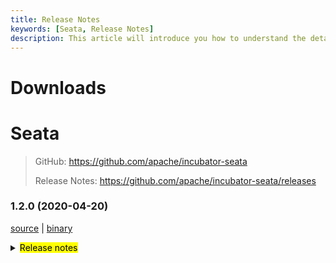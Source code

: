 ```yaml
---
title: Release Notes
keywords: [Seata, Release Notes]
description: This article will introduce you how to understand the details of each version and upgrade matters needing attention.
---
```



# Downloads

# Seata

> GitHub: https://github.com/apache/incubator-seata
>
> Release Notes: https://github.com/apache/incubator-seata/releases

### 1.2.0 (2020-04-20)

 [source](https://github.com/apache/incubator-seata/archive/v1.2.0.zip) |
 [binary](https://github.com/apache/incubator-seata/releases/download/v1.2.0/seata-server-1.2.0.zip) 
<details>
  <summary><mark>Release notes</mark></summary>
  
  ### Seata 1.2.0

  Seata 1.2.0 Released.

  Seata is an easy-to-use, high-performance, open source distributed transaction solution.

  The version is updated as follows:
  
  ### feature：
  - [[#2381](https://github.com/apache/incubator-seata/pull/2381)] support XA transaction mode
  - [[#2206](https://github.com/apache/incubator-seata/pull/2206)] support REQUIRED、REQUIRES_NEW、SUPPORTS and NOT_SUPPORTED transaction propagation
  - [[#2112](https://github.com/apache/incubator-seata/pull/2112)] support batch update and delete with multiple sql
  - [[#2275](https://github.com/apache/incubator-seata/pull/2275)] support hsf on TCC transaction mode
  - [[#2108](https://github.com/apache/incubator-seata/pull/2108)] support zip bzip2 7z compressor
  - [[#2328](https://github.com/apache/incubator-seata/pull/2328)] support for isolated loading of mysql 5.x and 8.x jdbc drivers classes                                                                                     
  - [[#2367](https://github.com/apache/incubator-seata/pull/2367)] add permission configuration support for Nacos 1.2
  - [[#2359](https://github.com/apache/incubator-seata/pull/2359)] support propagation.never, propagation.mandatory and transaction suspend and resume api
  - [[#2418](https://github.com/apache/incubator-seata/pull/2418)] support fst serialization
  - [[#2135](https://github.com/apache/incubator-seata/pull/2135)] support SPI scope
  - [[#2370](https://github.com/apache/incubator-seata/pull/2370)] support failureHandler implement can be read from the container
  - [[#2481](https://github.com/apache/incubator-seata/pull/2481)] support the max wait configuration for db
  - [[#2379](https://github.com/apache/incubator-seata/pull/2379)] support custom service name when registering with Nacos
  - [[#2308](https://github.com/apache/incubator-seata/pull/2308)] add switch to control whether to register branch on Saga transaction mode
  - [[#2301](https://github.com/apache/incubator-seata/pull/2301)] support default expr and nextval for postgresql
  
  
  ### bugfix：
  - [[#2575](https://github.com/apache/incubator-seata/pull/2575)] fix executeBatch can not get targetSql in Statement mode 
  - [[#2283](https://github.com/apache/incubator-seata/pull/2283)] fix oracle get tableMeta fail
  - [[#2312](https://github.com/apache/incubator-seata/pull/2312)] fix the judgement of configuration condition
  - [[#2309](https://github.com/apache/incubator-seata/pull/2309)] fix timestamp deserialize lost nano
  - [[#2292](https://github.com/apache/incubator-seata/pull/2292)] fix some configuration not converted to camel style
  - [[#2306](https://github.com/apache/incubator-seata/pull/2306)] fix deprecated maven prerequisites
  - [[#2287](https://github.com/apache/incubator-seata/pull/2287)] fix connection context can't be remove when global lock retry
  - [[#2361](https://github.com/apache/incubator-seata/pull/2361)] fix the error configuration name
  - [[#2333](https://github.com/apache/incubator-seata/pull/2333)] fix wrong exception information when rollback fails due to dirty data
  - [[#2390](https://github.com/apache/incubator-seata/pull/2390)] fix configuration item containing spaces
  - [[#2408](https://github.com/apache/incubator-seata/pull/2408)] fix missing sequence in undo_log table
  - [[#2391](https://github.com/apache/incubator-seata/pull/2391)] fix configuration exceptions lead to increased CPU usage
  - [[#2427](https://github.com/apache/incubator-seata/pull/2427)] fix StringUtils.toString(o) StackOverflowError
  - [[#2384](https://github.com/apache/incubator-seata/pull/2384)] fix StateMachineRepository#getStateMachineById will replace the last version in cache
  - [[#2323](https://github.com/apache/incubator-seata/pull/2323)] fix wrong proxy of datasource bean
  - [[#2466](https://github.com/apache/incubator-seata/pull/2466)] fix memory visibility of active attribute in file mode
  - [[#2349](https://github.com/apache/incubator-seata/pull/2349)] fix insert sql primary key value support check
  - [[#2479](https://github.com/apache/incubator-seata/pull/2479)] fix postgresql schema when not use lowerCase
  - [[#2449](https://github.com/apache/incubator-seata/pull/2449)] fix can't get table structure when startup
  - [[#2505](https://github.com/apache/incubator-seata/pull/2505)] fix bug of session store path value judgment
  - [[#2456](https://github.com/apache/incubator-seata/pull/2456)] fix server encode request error
  - [[#2495](https://github.com/apache/incubator-seata/pull/2495)] fix the NPE and reduce the request when lockkey is null
  - [[#2490](https://github.com/apache/incubator-seata/pull/2490)] fix RpcContext.addResource when resource is null
  - [[#2419](https://github.com/apache/incubator-seata/pull/2419)] fix http testcase run failed
  - [[#2535](https://github.com/apache/incubator-seata/pull/2535)] fix wrong configuration name in config.txt
  - [[#2524](https://github.com/apache/incubator-seata/pull/2524)] registration service configuration missing and inconsistent
  - [[#2473](https://github.com/apache/incubator-seata/pull/2473)] fix flush condition of disk in file mode
  - [[#2455](https://github.com/apache/incubator-seata/pull/2455)] fix child module can't execute copyright and checkstyle inspection
  
  
  ### optimize： 
  - [[#2409](https://github.com/apache/incubator-seata/pull/2409)] reduce the db and network request when undoLog or lockKey is empty
  - [[#2329](https://github.com/apache/incubator-seata/pull/2329)] separate the different storage pattern processing logic
  - [[#2354](https://github.com/apache/incubator-seata/pull/2354)] optimize the unsupported listener logic for spring cloud config
  - [[#2320](https://github.com/apache/incubator-seata/pull/2320)] optimize protostuff and kryo serialize timestamp
  - [[#2307](https://github.com/apache/incubator-seata/pull/2307)] optimize transaction context switch logic when switch transaction mode
  - [[#2364](https://github.com/apache/incubator-seata/pull/2364)] optimize generated instances that were not actually used when the class was loaded
  - [[#2368](https://github.com/apache/incubator-seata/pull/2368)] add zk missing configuration
  - [[#2351](https://github.com/apache/incubator-seata/pull/2351)] add get local global status
  - [[#2529](https://github.com/apache/incubator-seata/pull/2529)] optimize druid parameter
  - [[#2288](https://github.com/apache/incubator-seata/pull/2288)] codecov.yml ignore mock test
  - [[#2297](https://github.com/apache/incubator-seata/pull/2297)] remove duplicated dependency
  - [[#2336](https://github.com/apache/incubator-seata/pull/2336)] add using organization logos
  - [[#2348](https://github.com/apache/incubator-seata/pull/2348)] remove redundant configuration
  - [[#2362](https://github.com/apache/incubator-seata/pull/2362)] optimize stackTraceLogger param
  - [[#2382](https://github.com/apache/incubator-seata/pull/2382)] optimize RegistryFactory singleton pattern and RegistryType judgement
  - [[#2400](https://github.com/apache/incubator-seata/pull/2400)] optimize the magic num of date at UUIDGenerator
  - [[#2397](https://github.com/apache/incubator-seata/pull/2397)] fix typo
  - [[#2407](https://github.com/apache/incubator-seata/pull/2407)] inaccurate judgment may be lead to NPE
  - [[#2402](https://github.com/apache/incubator-seata/pull/2402)] optimize the rm and tm register log
  - [[#2422](https://github.com/apache/incubator-seata/pull/2422)] add link of script in document
  - [[#2440](https://github.com/apache/incubator-seata/pull/2440)] optimize contact us and startup log
  - [[#2445](https://github.com/apache/incubator-seata/pull/2445)] optimize the class registration method for kryo and fst
  - [[#2372](https://github.com/apache/incubator-seata/pull/2372)] refactor lock store sql with SPI
  - [[#2453](https://github.com/apache/incubator-seata/pull/2453)] optimize unnecessary server configuration item
  - [[#2369](https://github.com/apache/incubator-seata/pull/2369)] refactor log store sql with SPI
  - [[#2526](https://github.com/apache/incubator-seata/pull/2526)] optimize spring-boot startup log
  - [[#2530](https://github.com/apache/incubator-seata/pull/2530)] remove use connPool
  - [[#2489](https://github.com/apache/incubator-seata/pull/2489)] optimize exceptionHandler's method signature
  - [[#2494](https://github.com/apache/incubator-seata/pull/2494)] reduce the redundant code
  - [[#2523](https://github.com/apache/incubator-seata/pull/2523)] optimize abnormal global transaction's output logs by  frequency
  - [[#2549](https://github.com/apache/incubator-seata/pull/2549)] optimize the exception log for ZookeeperConfiguration 
  - [[#2558](https://github.com/apache/incubator-seata/pull/2558)] optimize config and server module log
  - [[#2464](https://github.com/apache/incubator-seata/pull/2464)] enhance Saga transaction editor
  - [[#2553](https://github.com/apache/incubator-seata/pull/2553)] add some notes about using scripts
  
  Thanks to these contributors for their code commits. Please report an unintended omission.  
  - [slievrly](https://github.com/slievrly) 
  - [funky-eyes](https://github.com/funky-eyes) 
  - [ph3636](https://github.com/ph3636) 
  - [lightClouds917](https://github.com/lightClouds917) 
  - [l81893521](https://github.com/l81893521) 
  - [jsbxyyx](https://github.com/jsbxyyx) 
  - [objcoding](https://github.com/objcoding) 
  - [CharmingRabbit](https://github.com/CharmingRabbit) 
  - [xingfudeshi](https://github.com/xingfudeshi) 
  - [lovepoem](https://github.com/lovepoem) 
  - [SevenSecondsOfMemory](https://github.com/SevenSecondsOfMemory ) 
  - [zjinlei](https://github.com/zjinlei) 
  - [ggndnn](https://github.com/ggndnn) 
  - [tauntongo](https://github.com/tauntongo) 
  - [threefish](https://github.com/threefish) 
  - [helloworlde](https://github.com/helloworlde) 
  - [long187](https://github.com/long187) 
  - [jaspercloud](https://github.com/jaspercloud) 
  - [dk-lockdown](https://github.com/dk-lockdown) 
  - [wxbty](https://github.com/wxbty) 
  - [sharajava](https://github.com/sharajava) 
  - [ppj19891020](https://github.com/ppj19891020) 
  - [YuKongEr](https://github.com/YuKongEr) 
  - [Zh1Cheung](https://github.com/Zh1Cheung) 
  - [wangwei-ying](https://github.com/wangwei-ying) 
  - [mxszs](https://github.com/mxszs) 
  - [q294881866](https://github.com/q294881866) 
  - [HankDevelop](https://github.com/HankDevelop)  
  
  Also, we receive many valuable issues, questions and advices from our community. Thanks for you all.

   #### Link
   - **Seata:** https://github.com/apache/incubator-seata  
   - **Seata-Samples:** https://github.com/apache/incubator-seata-samples   
   - **Release:** https://github.com/apache/incubator-seata/releases
   - **WebSite:** https://seata.apache.org
   
</details>
